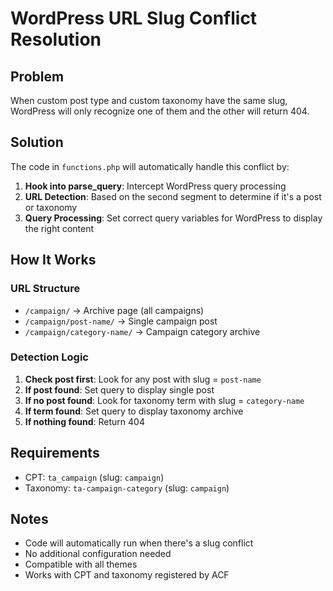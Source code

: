 # WordPress URL Slug Conflict Resolution

## Problem
When custom post type and custom taxonomy have the same slug, WordPress will only recognize one of them and the other will return 404.

## Solution
The code in `functions.php` will automatically handle this conflict by:

1. **Hook into parse_query**: Intercept WordPress query processing
2. **URL Detection**: Based on the second segment to determine if it's a post or taxonomy
3. **Query Processing**: Set correct query variables for WordPress to display the right content

## How It Works

### URL Structure
- `/campaign/` → Archive page (all campaigns)
- `/campaign/post-name/` → Single campaign post
- `/campaign/category-name/` → Campaign category archive

### Detection Logic
1. **Check post first**: Look for any post with slug = `post-name`
2. **If post found**: Set query to display single post
3. **If no post found**: Look for taxonomy term with slug = `category-name`
4. **If term found**: Set query to display taxonomy archive
5. **If nothing found**: Return 404

## Requirements
- CPT: `ta_campaign` (slug: `campaign`)
- Taxonomy: `ta-campaign-category` (slug: `campaign`)

## Notes
- Code will automatically run when there's a slug conflict
- No additional configuration needed
- Compatible with all themes
- Works with CPT and taxonomy registered by ACF